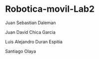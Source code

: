 # Robotica-movil-Lab2
Juan Sebastian Daleman

Juan David Chica Garcia

Luis Alejandro Duran Espitia

Santiago Olaya
